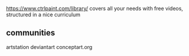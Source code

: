 https://www.ctrlpaint.com/library/ covers all your needs with free videos, structured in a nice curriculum

## communities
artstation
deviantart
conceptart.org
